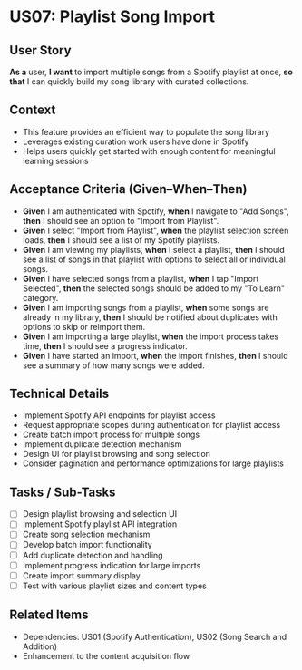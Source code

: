 # US07: Playlist Song Import

## User Story
**As a** user, **I want** to import multiple songs from a Spotify playlist at once, **so that** I can quickly build my song library with curated collections.

## Context
- This feature provides an efficient way to populate the song library
- Leverages existing curation work users have done in Spotify
- Helps users quickly get started with enough content for meaningful learning sessions

## Acceptance Criteria (Given–When–Then)
- **Given** I am authenticated with Spotify, **when** I navigate to "Add Songs", **then** I should see an option to "Import from Playlist".
- **Given** I select "Import from Playlist", **when** the playlist selection screen loads, **then** I should see a list of my Spotify playlists.
- **Given** I am viewing my playlists, **when** I select a playlist, **then** I should see a list of songs in that playlist with options to select all or individual songs.
- **Given** I have selected songs from a playlist, **when** I tap "Import Selected", **then** the selected songs should be added to my "To Learn" category.
- **Given** I am importing songs from a playlist, **when** some songs are already in my library, **then** I should be notified about duplicates with options to skip or reimport them.
- **Given** I am importing a large playlist, **when** the import process takes time, **then** I should see a progress indicator.
- **Given** I have started an import, **when** the import finishes, **then** I should see a summary of how many songs were added.

## Technical Details
- Implement Spotify API endpoints for playlist access
- Request appropriate scopes during authentication for playlist access
- Create batch import process for multiple songs
- Implement duplicate detection mechanism
- Design UI for playlist browsing and song selection
- Consider pagination and performance optimizations for large playlists

## Tasks / Sub-Tasks
- [ ] Design playlist browsing and selection UI
- [ ] Implement Spotify playlist API integration
- [ ] Create song selection mechanism
- [ ] Develop batch import functionality
- [ ] Add duplicate detection and handling
- [ ] Implement progress indication for large imports
- [ ] Create import summary display
- [ ] Test with various playlist sizes and content types

## Related Items
- Dependencies: US01 (Spotify Authentication), US02 (Song Search and Addition)
- Enhancement to the content acquisition flow